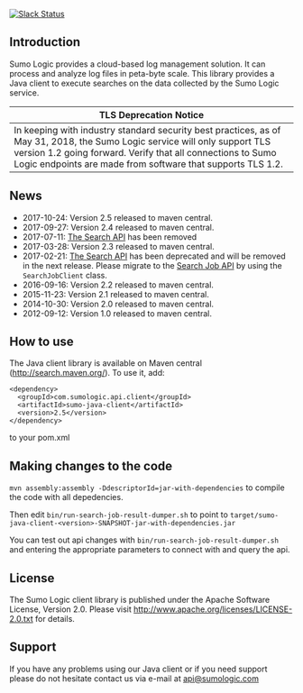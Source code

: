 [![Slack Status](http://slack.sumologic.com/badge.svg)](http://slack.sumologic.com)

## Introduction

Sumo Logic provides a cloud-based log management solution. It can process and analyze log files in peta-byte scale. This library provides a Java client to execute searches on the data collected by the Sumo Logic service.

| TLS Deprecation Notice |
| --- |
| In keeping with industry standard security best practices, as of May 31, 2018, the Sumo Logic service will only support TLS version 1.2 going forward. Verify that all connections to Sumo Logic endpoints are made from software that supports TLS 1.2. |

## News
  * 2017-10-24: Version 2.5 released to maven central.
  * 2017-09-27: Version 2.4 released to maven central.
  * 2017-07-11: [The Search API](https://github.com/SumoLogic/sumo-api-doc/wiki/Search-API) has been removed
  * 2017-03-28: Version 2.3 released to maven central.
  * 2017-02-21: [The Search API](https://github.com/SumoLogic/sumo-api-doc/wiki/Search-API) has been deprecated and will be removed in the next release. Please migrate to the [Search Job API](https://help.sumologic.com/APIs/02Search_Job_API/About_the_Search_Job_API) by using the `SearchJobClient` class.
  * 2016-09-16: Version 2.2 released to maven central.
  * 2015-11-23: Version 2.1 released to maven central.
  * 2014-10-30: Version 2.0 released to maven central.
  * 2012-09-12: Version 1.0 released to maven central.

## How to use

The Java client library is available on Maven central (http://search.maven.org/). To use it, add:

```
<dependency>
  <groupId>com.sumologic.api.client</groupId>
  <artifactId>sumo-java-client</artifactId> 
  <version>2.5</version>
</dependency>
```

to your pom.xml

## Making changes to the code


`mvn assembly:assembly -DdescriptorId=jar-with-dependencies` to compile the code with all depedencies.

Then edit `bin/run-search-job-result-dumper.sh` to point to `target/sumo-java-client-<version>-SNAPSHOT-jar-with-dependencies.jar`

You can test out api changes with
`bin/run-search-job-result-dumper.sh` and entering the appropriate parameters to connect with and query the api.

## License

The Sumo Logic client library is published under the Apache Software License, Version 2.0. Please visit http://www.apache.org/licenses/LICENSE-2.0.txt for details.

## Support

If you have any problems using our Java client or if you need support please do not hesitate contact us via e-mail at api@sumologic.com 

